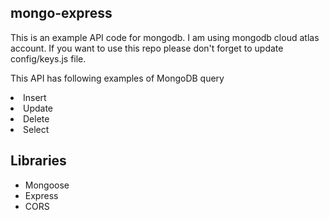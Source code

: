 <h2>mongo-express</h2>
This is an example API code for mongodb. I am using mongodb cloud atlas account.
If you want to use this repo please don't forget to update config/keys.js file.

This API has following examples of MongoDB 	query
<li> Insert </li>
<li> Update </li>
<li> Delete </li>
<li> Select </li>

<h2> Libraries </h2>
<ul> 
  <li> Mongoose </li>
  <li> Express </li>
  <li> CORS </li>
</ul>
